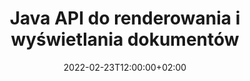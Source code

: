 ---
############################# Static ############################
layout: "product"
date: 2022-02-23T12:00:00+02:00
draft: false

lang: pl
product: "Viewer"
product_tag: "viewer"
platform: "Java"
platform_tag: "java"

############################# Head ############################
head_title: "Java Document Viewer API dla PDF Word Excel HTML Obrazy i e-maile"
head_description: "Przeglądarka dokumentów Java i interfejs API do renderowania plików. Dodaj przeglądarkę PDF, przeglądarkę Word, przeglądarkę Excel, przeglądarkę obrazów, przeglądarkę HTML, przeglądarkę poczty e-mail w aplikacjach Java."

############################# Header ############################
title: "Java API do renderowania i wyświetlania dokumentów"
description: "Biblioteka przeglądarki dokumentów do tworzenia aplikacji Java, które natywnie renderują, przeglądają i manipulują wieloformatowymi dokumentami obsługującymi ponad 170 formatów plików."
button:
    enable: true
    icon: "fas fa-arrow-down"
    label: "Download Free Trial"
    link: "https://downloads.groupdocs.com/viewer/java"

############################# SubMenu ############################
submenu:
    enable: true
    
    left:
        img_alt: "GroupDocs.Viewer for Java"
        image: "https://www.groupdocs.cloud/templates/groupdocs/images/product-logos/groupdocs-viewer-java.png"
        product: "GroupDocs.Viewer"
        platform: "Java"

    middle:
        button:
            # button loop
            - link: "#overview"
              text: "Przegląd"

            # button loop
            - link: "#features"
              text: "Cechy"

            # button loop
            - link: "#support"
              text: "Wsparcie"

            # button loop
            - link: "https://products.groupdocs.app/viewer/total"
              text: "Demo na żywo"

            # button loop
            - link: "https://purchase.groupdocs.com/pricing/viewer/java"
              text: "cennik"

    right:
        link_download: "https://releases.groupdocs.com/viewer/java/"
        link_learn: "https://docs.groupdocs.com/viewer/java/"
        link_buy: "https://purchase.groupdocs.com"

############################# Overview ############################
overview:
    enable: true
    content: |
      GroupDocs.Viewer for Java łączy potężny zestaw interfejsów API przeglądarki dokumentów do wyświetlania obrazów i formatów dokumentów w aplikacjach Java bez konieczności instalowania dodatkowego oprogramowania. Natywnie rasteryzuje dokumenty i konwertuje je do formatu SVG+HTML+CSS, aby poprawić jakość przeglądania dokumentów, jednocześnie dostarczając prawdziwy tekst o wysokiej wierności. Korzystając z interfejsu API renderowania dokumentów – szybko przeglądaj pliki PDF, HTML, XML, Microsoft Office Word, arkusze programu Excel, prezentacje PowerPoint, wiadomości e-mail programu Outlook, diagramy programu Visio, projekty, metapliki, obrazy i różne inne formaty plików z łatwością i przy mniejszej liczbie zagrożeń związanych z programowaniem. Może również wyświetlać pliki chronione hasłem i pozwalać na uzyskanie reprezentacji dokumentu w postaci HTML, obrazu lub PDF po renderowaniu. Nasza biblioteka przeglądarki plików jest dość konfigurowalna, ponieważ pozwala wyświetlić cały dokument lub renderować go częściowo, aby przyspieszyć proces. Dzięki GroupDocs.Viewer for Java API możesz przeglądać strony, określony zakres komórek w arkuszu kalkulacyjnym, a nawet renderować pojedynczą warstwę dokumentu w formatach, takich jak PDF i CAD.  

      GroupDocs.Viewer for Java API umożliwia renderowanie dokumentów z/bez adnotacji lub komentarzy dla obsługiwanych formatów plików. Umożliwia także dodawanie niestandardowych katalogów czcionek i wyodrębnianie podstawowych informacji o dokumencie, takich jak typ pliku, rozszerzenie, nazwa, liczba stron itp.  

      GroupDocs.Viewer for Java jest kompatybilny ze wszystkimi wersjami Java i obsługuje popularne systemy operacyjne (Windows, Linux, macOS), które mogą uruchamiać środowisko wykonawcze Java.
    tabs:
      enable: true
      
      ## TAB ONE ##
      tab_one:
        description: |
          Poniżej znajduje się omówienie GroupDocs.Viewer dla języka Java:
      
        right:
          enable: true
          icon: "fab fa-html5"
          title: "Przegląd"
          content: |
            * Wyświetl ponad 170 typów dokumentów 
            * Pobierz HTML, obraz, wersję PDF 
            * Obróć i zmień kolejność 
            * Zastosuj znak wodny 
            * Pamięć podręczna dla szybkiego procesu 
            * Dodaj niestandardowe czcionki 
            * Zastosuj standardy kodowania 
            * Niestandardowy program obsługi danych wejściowych 
            * Renderuj ze śledzeniem zmian 
            * Renderuj jako responsywny HTML 
            * Renderuj warstwy PDF i CAD 
            * Renderuj chronione pliki 
      
      ## TAB TWO ##
      tab_two:
        description: |
          GroupDocs.Viewer for Java obsługuje wszystkie popularne formaty plików dokumentów, w tym: Microsoft Office, obrazy, diagramy i wiele innych.

        left:
          enable: true
          table:
            # table loop
            - title: "Microsoft Office"
              content: |
                * **Word:** DOC, DOCX, DOCM, DOT, DOTX, DOTM, RTF, TXT
                * **Excel:** XLS, XLSX, XLSM, XLSB, XLTM, XLT, XLTM, XLTX, XLAM, SXC, SpreadsheetML
                * **PowerPoint:** PPT, PPTX, PPS, PPSX, PPSM, POT, POTM, POTX, PPTM
                * **Visio:** VSD, VDX, VSS, VSSX, VSX, VST, VSTX, VTX, VSDX, VDW, VSTM, VSSM, VSDM
                * **Project:** MPP, MPT, MPX
                * **Outlook:** MSG, EML, EMLX, PST, OST
                * **OneNote:** ONE

            # table loop
            - title: "Inne formaty"
              content: |
                * **Pliki układu strony:** PDF, TEX, XPS, OXPS
                * **OpenDocument:** ODT, OTT, ODS, ODP, OTP, OTS, ODG, OTG, FODP, FODG
                * **Wartości oddzielone ogranicznikami:** CSV, TSV
                * **Sieć:** HTML, MHT, MHTML
                * **Metafile:** WMF, EMF, CGM, EMZ, WMZ
                * **PostScript:** PS, EPS
                * **Archiwa:** ZIP, TAR, BZ2, GZ, RAR, RAR5
                * **Różny:** OBJ, EPUB, MOBI, DjVu, XML, VCF, VCARD, NUMBERS, NSF

        right:
          enable: true
          table:
            # table loop
            - title: "Obrazy, grafika i diagramy"
              content: |
                * **Obrazy:** BMP, GIF, JPG, PNG, TIFF, WebP, DNG, DIB
                * **Ikona Windowsa:** ICO
                * **Skalowalna Grafika wektorowa:** SVG, CDR, CMX, IGS, SVGZ
                * **JPEG2000:** JP2, J2C, J2K, JPC, JPF, JPX, JPM
                * **Adobe Photoshop:** PSD, PSB
                * **Język poleceń drukarki:** PCL
                * **Litografia stereoskopowa (drukowanie 3D):** STL
                * **Zajęcia z podstaw przemysłu:** IFC
                * **Obrazowanie medyczne:** DICOM
                * **Dokumenty plotera:** PLT, HPG
                * **Formaty internetowe Autodesk Design:** DWF, DWG
                * **Rysunek AutoCAD:** DWT, IFC, STL, CF2
                * **DGN oparty na ISFF (V7):** DGN

            # table loop
            - title: "Formaty języków programowania"
              content: |
                * **Pliki C/C++/C#:** C, CC, C# , CPP, CXX, CS, H, HH, M, MM
                * **Pliki Java/JavaScript:** JAVA, JS, JSON, PROPERTIES
                * **Różny:** VB, PHP, SQL, PL, PY, PV, RB, RST, SASS, SCALA, SCM, SCRIPT, AS, AS3, ASM, BAT, CMAKE, CSS, DIFF, ERB, GROOVY, HAML, LESS, LOG, M, MAKE, MD, ML, MM, SH, SML, VIM, YAML

      ## TAB THREE ##
      tab_three:
        description: |
          GroupDocs.Viewer for Java obsługuje następujące systemy operacyjne, frameworki i menedżery pakietów:
        
        left:
          enable: true
          table:
            # table loop
            - icon: "fab fa-windows"
              title: "System operacyjny"
              content: |
                * Microsoft Windows Server 2003 i nowsze 
                * Microsoft Windows XP i nowsze 
                * Microsoft Windows 10 i 11 
                * Linux (Ubuntu, OpenSUSE, CentOS i inne) 
                * Mac OS X 

            # table loop
            - icon: "fas fa-code"
              title: "Obsługiwane frameworki"
              content: |
                * J2SE 8.0 (1.8) lub nowszy (na przykład Java 17) 

        right:
          enable: true
          table:
            # table loop
            - icon: "fas fa-cogs"
              title: "Środowiska programistyczne"
              content: |
                * NetBeans
                * IntelliJ IDEA
                * Eclipse

            # table loop
            - icon: "fas fa-tools"
              title: "Narzędzie do automatyzacji budowania"
              content: |
                * Maven
                * Gradle

############################# Features ############################
features:
    enable: true
    title: "GroupDocs.Viewer dla funkcji Java"

    feature:
      # feature loop
      - icon: "fas fa-copy"
        content: "Przeglądarka formatów HTML, PDF, obrazów, Word, Excel i innych formatów dokumentów"

      # feature loop
      - icon: "fas fa-eye"
        content: "Renderuj pliki AutoCAD Drawings (DWG) do formatu SVG"

      # feature loop
      - icon: "fas fa-bolt"
        content: "Dostosuj kolor tła przekonwertowanego pliku"
      
      # feature loop
      - icon: "fas fa-file-powerpoint"
        content: "Rasteryzuj i konwertuj dokumenty do SVG, HTML i CSS"

      # feature loop
      - icon: "fas fa-code"
        content: "Uzyskaj reprezentację dokumentów w formacie HTML, obrazu lub PDF poprzez renderowanie"

      # feature loop
      - icon: "fas fa-cloud"
        content: "Wersje dokumentów w pamięci podręcznej, aby skrócić czas ładowania"

      # feature loop
      - icon: "fas fa-remove-format"
        content: "Skonfiguruj niestandardowe katalogi czcionek"

      # feature loop
      - icon: "fas fa-comment-slash"
        content: "Zastosuj standardy kodowania do dokumentów Word, Excel i e-mail"

      # feature loop
      - icon: "fas fa-location-arrow"
        content: "Zdalnie renderuj dokumenty na FTP lub Cloud Storage"

      # feature loop
      - icon: "fas fa-border-all"
        content: "Usuń lub zachowaj adnotacje i komentarze podczas renderowania"

      # feature loop
      - icon: "fas fa-wrench"
        content: "Renderuj strony dokumentu jako oddzielne strony HTML"

      # feature loop
      - icon: "fas fa-columns"
        content: "Renderuj ukryte slajdy i strony oraz zastosuj zmianę kolejności stron do renderowanego dokumentu"

      # feature loop
      - icon: "fas fa-file-word"
        content: "Renderuj zakres stron, określone strony lub wszystkie strony do HTML"

      # feature loop
      - icon: "fas fa-envelope"
        content: "Renderuj lub ukrywaj komentarze do dokumentu"

      # feature loop
      - icon: "fas fa-print"
        content: "Utwórz responsywny HTML dla niektórych formatów dokumentów poprzez renderowanie"

      # feature loop
      - icon: "fas fa-file-archive"
        content: "Zmniejsz wynikowy rozmiar pliku renderowanego kodu HTML, wykluczając czcionki"

      # feature loop
      - icon: "fas fa-lock"
        content: "Usuń komentarze, dodatkowe białe spacje itp., aby zminimalizować wyjściowy HTML i CSS"

      # feature loop
      - icon: "fas fa-file-code"
        content: "Użyj współrzędnych dokumentu źródłowego, aby przeczytać zawarty tekst"
      
      # feature loop
      - icon: "fas fa-fill-drip"
        content: "Pokaż/ukryj obramowanie komórki w arkuszach Excel renderowanego wyniku"

      # feature loop
      - icon: "fas fa-file-excel"
        content: "Renderuj określoną liczbę wierszy każdej strony w arkuszu Excel"

      # feature loop
      - icon: "fas fa-heading"
        content: "Renderuj model i wszystkie niepuste układy lub określony układ pliku CAD"

      # feature loop
      - icon: "fas fa-project-diagram"
        content: "Renderuj elementy w plikach danych programu Outlook (OST/PST) jako PDF"

      # feature loop
      - icon: "fas fa-cube"
        content: "Renderowanie kafelkowe lub renderowanie według współrzędnych dokumentów CAD jako obraz, HTML lub PDF"

      # feature loop
      - icon: "fab fa-uncharted"
        content: "Ustaw ograniczenia drukowania podczas renderowania do formatu PDF"

    more_feature:
      # more_feature_loop
      - title: "Wydajny i niezawodny interfejs API do przeglądania dokumentów"
        content: |
          GroupDocs.Viewer for Java API może być używany do przeglądania, renderowania i wyświetlania dokumentów w ponad 150 różnych formatach plików. Odbywa się to rzetelnie i sprawnie przy zachowaniu nienaruszonej treści i struktury dokumentu. Poniższy przykład pokazuje poziom łatwości, z jaką GroupDocs.Viewer for Java API renderuje plik DOCX jako plik obrazu przy użyciu języka Java:

          ```java
          // Initialize Viewer
          Viewer viewer = new Viewer("invoice.docx");
          // Create view options
          PdfViewOptions viewOptions = new PdfViewOptions();
          // Convert file to PDF and check the output in the current directory
          viewer.view(viewOptions);
          ```
      # more_feature_loop
      - title: "Wykonuj transformacje podczas renderowania dokumentów"
        content: "GroupDocs.Viewer for Java API oferuje różne opcje transformacji, które można zastosować w renderowanym dokumencie, aby uzyskać bardziej spersonalizowany widok i sposób wyświetlania. Możesz obracać strony, podając kąt. Możesz ustawić kolejność renderowanych stron. Zastosuj określony tekst jako znak wodny do renderowanych stron lub obrazów. Dzięki GroupDocs.Viewer for Java API masz również możliwość dodawania niestandardowych czcionek do renderowanego dokumentu."

      # more_feature_loop
      - title: "Praca z załącznikami wiadomości e-mail"
        content: "GroupDocs.Viewer for Java API umożliwia pobieranie określonych lub wszystkich załączników wiadomości e-mail. Po otrzymaniu wymaganych załączników wiadomości e-mail możesz renderować te załączone pliki do obrazów lub HTML."

############################# Support ############################
support:
    enable: true

############################# Solutions ##########################
solutions:
    enable: true
    title: "GroupDocs.Viewer oferuje interfejsy API przeglądania dokumentów dla innych popularnych środowisk programistycznych"

    solution:
        # solution loop
        - img_alt: "GroupDocs.Viewer for .NET"
          image: "https://www.groupdocs.cloud/templates/groupdocs/images/product-logos/groupdocs-viewer-net.png"
          product: "GroupDocs.Viewer"
          platform: ".NET"
          link: "/viewer/net/"

############################# Back to top ##########################
back_to_top:
  enable: true
---
